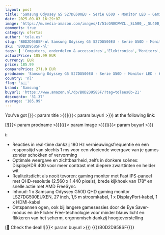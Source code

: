 ```yaml
---
layout: post
title: 'Samsung Odyssey G5 S27DG500EU - Serie G50D - Monitor LED - Gaming - 68 6 cm  27" '
date: 2025-09-03 16:29:07
image: 'https://m.media-amazon.com/images/I/51sGN0CFWZL._SL500_._SL400_.jpg'
comments: true
category: ofertas
author: 'tole.es'
slug: 'B0D2D958SF-nl Samsung Odyssey G5 S27DG500EU - Serie G50D - Monitor LED -...'
sku: 'B0D2D958SF-nl'
tags: [ 'Computers, onderdelen & accessoires','Elektronica','Monitors','samsung','🇳🇱', ]
actualPrice: 185.99 EUR
currency: EUR
price: 185.99
comparePrice: 271.0 EUR
prodname: 'Samsung Odyssey G5 S27DG500EU - Serie G50D - Monitor LED - Gaming - 68 6 cm  27" '
country: 'nl'
flag: '🇳🇱'
brand: 'Samsung'
buyurl: 'https://www.amazon.nl/dp/B0D2D958SF/?tag=tolees0b-21'
descuento: '31.37'
average: '185.99'
---
```


You've got [{{< param title >}}]({{< param buyurl >}}) at the following link:

[![{{< param prodname >}}]({{< param image >}})]({{< param buyurl >}})

ℹ️:

- Reacties in real-time dankzij 180 Hz vernieuwingsfrequentie en een responstijd van slechts 1 ms voor een vloeiende weergave van je games zonder schokken of vervorming
- Optimale weergave en zichtbaarheid, zelfs in donkere scènes: DisplayHDR 400 voor meer contrast met diepere zwarttinten en helder wit
- Realiteitsdicht als nooit tevoren: gaming monitor met Fast IPS-paneel met QHD-resolutie (2.560 x 1.440 pixels), brede kijkhoek van 178° en snelle actie met AMD FreeSync
- Inhoud: 1 x Samsung Odyssey G50D QHD gaming monitor LS27DG500EUXEN, 27 inch, 1,5 m stroomkabel, 1 x DisplayPort-kabel, 1 x HDMI-kabel
- Ontspannen ogen, ook bij langere gamesessies door de Eye Saver-modus en de Flicker Free-technologie voor minder blauw licht en flikkeren van het scherm, ergonomisch dankzij hoogteverstelling

[🛒 Check the deal!!]({{< param buyurl >}})
{{<world>}}B0D2D958SF{{</world>}}
